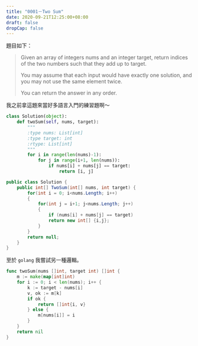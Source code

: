 ```yaml
---
title: "0001－Two Sum"
date: 2020-09-21T12:25:00+08:00
draft: false
dropCap: false
---
```


題目如下：

> Given an array of integers nums and an integer target, return indices of the two numbers such that they add up to target.
> 
> You may assume that each input would have exactly one solution, and you may not use the same element twice.
> 
> You can return the answer in any order.

<!--more-->

我之前拿這題來當好多語言入門的練習題啊～

```python
class Solution(object):
    def twoSum(self, nums, target):
        """
        :type nums: List[int]
        :type target: int
        :rtype: List[int]
        """
        for i in range(len(nums)-1):
            for j in range(i+1, len(nums)):
                if nums[i] + nums[j] == target:
                    return [i, j]
```

```csharp
public class Solution {
    public int[] TwoSum(int[] nums, int target) {
        for(int i = 0; i<nums.Length; i++)
        {
            for(int j = i+1; j<nums.Length; j++)
            {
                if (nums[i] + nums[j] == target)
                return new int[] {i,j};
            }
        }
        return null;
    }
}
```

至於 `golang` 我嘗試另一種邏輯。

```go
func twoSum(nums []int, target int) []int {
	m := make(map[int]int)
	for i := 0; i < len(nums); i++ {
		k := target - nums[i]
		v, ok := m[k]
		if ok {
			return []int{i, v}
		} else {
			m[nums[i]] = i
		}
	}
	return nil
}
```